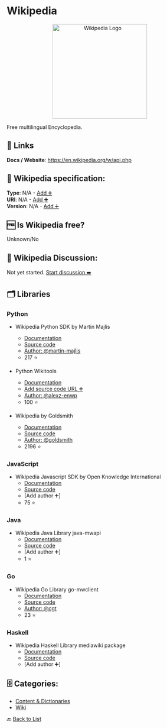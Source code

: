 # Wikipedia
<p align="center">
    <img width="256" src="https://raw.githubusercontent.com/apis-list/apis-list/main/apis/wikipedia/logo_256x256.png" alt="Wikipedia Logo"/>
</p>
Free multilingual Encyclopedia.

##  🔗 Links
**Docs / Website**: https://en.wikipedia.org/w/api.php

## 🧬 Wikipedia specification:
**Type**: N/A - [Add ➕](https://github.com/apis-list/apis-list/edit/main/apis-list.yaml)  
**URI**: N/A - [Add ➕](https://github.com/apis-list/apis-list/edit/main/apis-list.yaml)  
**Version**: N/A - [Add ➕](https://github.com/apis-list/apis-list/edit/main/apis-list.yaml)

## 🆓 Is Wikipedia free?
 Unknown/No 

## 💬 Wikipedia Discussion:
Not yet started. [Start discussion ➡️](https://github.com/apis-list/apis-list/discussions/new)

## 🗂️ Libraries
### Python
- Wikipedia Python SDK by Martin Majlis
    - [Documentation](https://pypi.python.org/pypi/Wikipedia-API/0.3.5)
    - [Source code](https://github.com/martin-majlis/Wikipedia-API/)
    - [Author: @martin-majlis](https://github.com/martin-majlis)
    - 217 ⭐

- Python Wikitools
    - [Documentation](https://github.com/alexz-enwp/wikitools)
    - [Add source code URL ➕]()
    - [Author: @alexz-enwp](https://github.com/alexz-enwp)
    - 100 ⭐

- Wikipedia by Goldsmith
    - [Documentation](https://pypi.python.org/pypi/wikipedia)
    - [Source code](https://github.com/goldsmith/Wikipedia)
    - [Author: @goldsmith](https://github.com/goldsmith)
    - 2196 ⭐

### JavaScript
- Wikipedia Javascript SDK by Open Knowledge International 
    - [Documentation](http://okfnlabs.org/wikipediajs/)
    - [Source code](https://github.com/okfn/wikipediajs)
    - [Add author ➕]
    - 75 ⭐

### Java
- Wikipedia Java Library java-mwapi
    - [Documentation](https://github.com/wikimedia/java-mwapi)
    - [Source code](https://github.com/wikimedia/java-mwapi)
    - [Add author ➕]
    - 1 ⭐

### Go
- Wikipedia Go Library go-mwclient
    - [Documentation](https://github.com/cgt/go-mwclient)
    - [Source code](https://github.com/cgt/go-mwclient)
    - [Author: @cgt](https://github.com/cgt)
    - 23 ⭐

### Haskell
- Wikipedia Haskell Library mediawiki package
    - [Documentation](http://hackage.haskell.org/package/mediawiki)
    - [Source code](http://hackage.haskell.org/package/mediawiki)
    - [Add author ➕]


## 🗄️ Categories:
- [Content & Dictionaries](https://github.com/apis-list/apis-list#content--dictionaries-)
- [Wiki](https://github.com/apis-list/apis-list#wiki-)

🔙  [Back to List](https://github.com/apis-list/apis-list)
